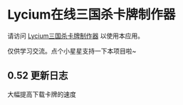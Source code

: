 # Lycium在线三国杀卡牌制作器

请访问 [Lycium三国杀卡牌制作器](https://lycium-card-maker-8ec4cf5586b107-1253139667.tcloudbaseapp.com/) 以使用本应用。

仅供学习交流。点个小星星支持一下本项目啦~

## 0.52 更新日志
大幅提高下载卡牌的速度


